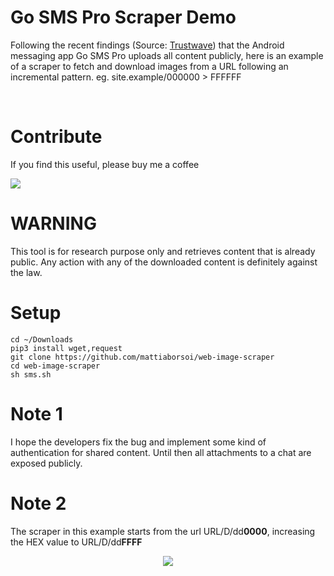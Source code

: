 # Go SMS Pro Scraper Demo
 Following the recent findings (Source: [Trustwave](https://www.trustwave.com/en-us/resources/blogs/spiderlabs-blog/go-sms-pro-vulnerable-to-media-file-theft/?=go-sms-pro-vulnerability-to-media-file-theft)) that the Android messaging app Go SMS Pro uploads all content publicly, here is an example of a scraper to fetch and download images from a URL following an incremental pattern.
 eg. site.example/000000 > FFFFFF

<br>

# Contribute
If you find this useful, please buy me a coffee

<a href="https://www.paypal.me/mattiab/">
    <img src="https://img.shields.io/badge/paypal-%2300457C.svg?&style=for-the-badge&logo=paypal&logoColor=white" />
</a>

<br>

 # WARNING
This tool is for research purpose only and retrieves content that is already public. Any action with any of the downloaded content is definitely against the law.

 # Setup
```
cd ~/Downloads
pip3 install wget,request
git clone https://github.com/mattiaborsoi/web-image-scraper
cd web-image-scraper
sh sms.sh
```


 # Note 1
 I hope the developers fix the bug and implement some kind of authentication for shared content. Until then all attachments to a chat are exposed publicly.
 # Note 2
 The scraper in this example starts from the url URL/D/dd**0000**, increasing the HEX value to URL/D/dd**FFFF**
 

<p align='center'>
  <a href="#"><img src="https://badges.pufler.dev/visits/mattiaborsoi/web-image-scraper"></a>
</p>